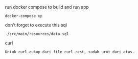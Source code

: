 run docker compose to build and run app
```
docker-compose up
```

don't forget to execute this sql
```
./src/main/resources/data.sql
```

curl
```
Untuk curl cukup dari file curl.rest, sudah urut dari atas.
```